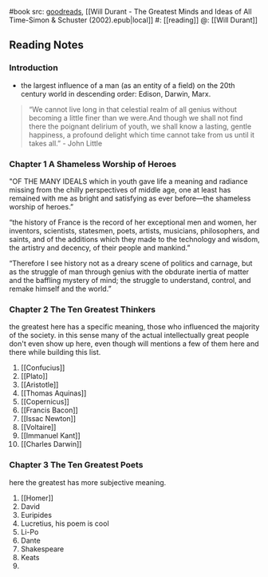 #book 
src: [goodreads](https://www.goodreads.com/book/show/78162.The_Greatest_Minds_and_Ideas_of_All_Time), [[Will Durant - The Greatest Minds and Ideas of All Time-Simon & Schuster (2002).epub|local]] 
#: [[reading]] 
@: [[Will Durant]] 

## Reading Notes
### Introduction
-  the largest influence of a man (as an entity of a field) on the 20th century world in descending order: Edison, Darwin, Marx.
> “We cannot live long in that celestial realm of all genius without becoming a little finer than we were.And though we shall not find there the poignant delirium of youth, we shall know a lasting, gentle happiness, a profound delight which time cannot take from us until it takes all.” - John Little
### Chapter 1 A Shameless Worship of Heroes
"OF THE MANY IDEALS which in youth gave life a meaning and radiance missing from the chilly perspectives of middle age, one at least has remained with me as bright and satisfying as ever before—the shameless worship of heroes.”

“the history of France is the record of her exceptional men and women, her inventors, scientists, statesmen, poets, artists, musicians, philosophers, and saints, and of the additions which they made to the technology and wisdom, the artistry and decency, of their people and mankind.”

“Therefore I see history not as a dreary scene of politics and carnage, but as the struggle of man through genius with the obdurate inertia of matter and the baffling mystery of mind; the struggle to understand, control, and remake himself and the world.”
### Chapter 2 The Ten Greatest Thinkers
the greatest here has a specific meaning, those who influenced the majority of the society. in this sense many of the actual intellectually great people don't even show up here, even though will mentions a few of them here and there while building this list.
1. [[Confucius]] 
2. [[Plato]] 
3. [[Aristotle]] 
4. [[Thomas Aquinas]] 
5. [[Copernicus]] 
6. [[Francis Bacon]] 
7. [[Issac Newton]] 
8. [[Voltaire]] 
9. [[Immanuel Kant]] 
10. [[Charles Darwin]] 
### Chapter 3 The Ten Greatest Poets
here the greatest has more subjective meaning.
1. [[Homer]] 
2. David
3. Euripides
4. Lucretius, his poem is cool
5. Li-Po
6. Dante
7. Shakespeare 
8. Keats
9. 